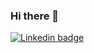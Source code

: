 ### Hi there 👋
[![Linkedin badge](https://img.shields.io/badge/LinkedIn-0077B5?style=social&logo=linkedin)](https://www.linkedin.com/in/chcdavis)
<!--
**chrsdavis/chrsdavis** is a ✨ _special_ ✨ repository because its `README.md` (this file) appears on your GitHub profile.

Here are some ideas to get you started:

- 🔭 I’m currently working on ...
- 🌱 I’m currently learning ...
- 👯 I’m looking to collaborate on ...
- 🤔 I’m looking for help with ...
- 💬 Ask me about ...
- 📫 How to reach me: ...
- 😄 Pronouns: ...
- ⚡ Fun fact: ...
-->
